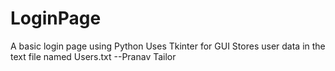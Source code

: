 # LoginPage
A basic login page using Python
Uses Tkinter for GUI
Stores user data in the text file named Users.txt
--Pranav Tailor
